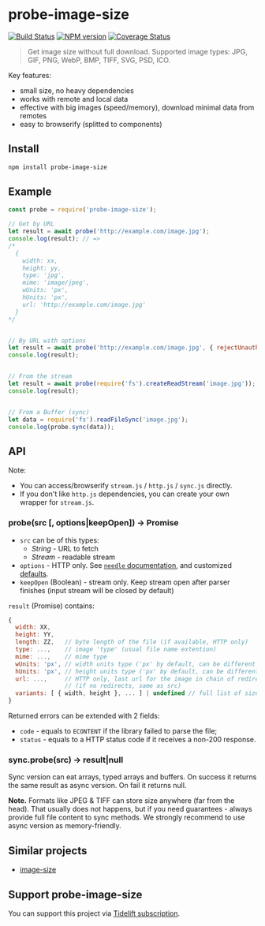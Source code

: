 probe-image-size
================

[![Build Status](https://img.shields.io/travis/nodeca/probe-image-size/master.svg?style=flat)](https://travis-ci.org/nodeca/probe-image-size)
[![NPM version](https://img.shields.io/npm/v/probe-image-size.svg?style=flat)](https://www.npmjs.org/package/probe-image-size)
[![Coverage Status](https://coveralls.io/repos/github/nodeca/probe-image-size/badge.svg?branch=master)](https://coveralls.io/github/nodeca/probe-image-size?branch=master)

> Get image size without full download. Supported image types:
> JPG, GIF, PNG, WebP, BMP, TIFF, SVG, PSD, ICO.

Key features:

- small size, no heavy dependencies
- works with remote and local data
- effective with big images (speed/memory), download minimal data from remotes
- easy to browserify (splitted to components)


Install
-------

```bash
npm install probe-image-size
```

Example
-------

```js
const probe = require('probe-image-size');

// Get by URL
let result = await probe('http://example.com/image.jpg');
console.log(result); // =>
/*
  {
    width: xx,
    height: yy,
    type: 'jpg',
    mime: 'image/jpeg',
    wUnits: 'px',
    hUnits: 'px',
    url: 'http://example.com/image.jpg'
  }
*/


// By URL with options
let result = await probe('http://example.com/image.jpg', { rejectUnauthorized: false });
console.log(result);


// From the stream
let result = await probe(require('fs').createReadStream('image.jpg'));
console.log(result);


// From a Buffer (sync)
let data = require('fs').readFileSync('image.jpg');
console.log(probe.sync(data));
```


API
---

Note:

- You can access/browserify `stream.js` / `http.js` / `sync.js` directly.
- If you don't like `http.js` dependencies, you can create your own wrapper
  for `stream.js`.

### probe(src [, options|keepOpen]) -> Promise

- `src` can be of this types:
  - _String_ - URL to fetch
  - _Stream_ - readable stream
- `options` - HTTP only. See [`needle` documentation](https://github.com/tomas/needle#request-options), and customized [defaults](https://github.com/nodeca/probe-image-size/blob/master/http.js#L13).
- `keepOpen` (Boolean) - stream only. Keep stream open after parser finishes
  (input stream will be closed by default)

`result` (Promise) contains:

```js
{
  width: XX,
  height: YY,
  length: ZZ,   // byte length of the file (if available, HTTP only)
  type: ...,    // image 'type' (usual file name extention)
  mime: ...,    // mime type
  wUnits: 'px', // width units type ('px' by default, can be different for SVG)
  hUnits: 'px', // height units type ('px' by default, can be different for SVG)
  url: ...,     // HTTP only, last url for the image in chain of redirects
                // (if no redirects, same as src)
  variants: [ { width, height }, ... ] | undefined // full list of sizes for ICO
}
```

Returned errors can be extended with 2 fields:

- `code` - equals to `ECONTENT` if the library failed to parse the file;
- `status` - equals to a HTTP status code if it receives a non-200 response.


### sync.probe(src) -> result|null

Sync version can eat arrays, typed arrays and buffers. On success it returns
the same result as async version. On fail it returns null.

__Note.__ Formats like JPEG & TIFF can store size anywhere (far from the head).
That usually does not happens, but if you need guarantees - always provide full
file content to sync methods. We strongly recommend to use async version
as memory-friendly.


Similar projects
----------------

- [image-size](https://github.com/netroy/image-size)


Support probe-image-size
------------------------

You can support this project via [Tidelift subscription](https://tidelift.com/subscription/pkg/npm-probe-image-size?utm_source=npm-probe-image-size&utm_medium=referral&utm_campaign=readme).
